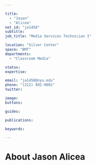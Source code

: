 ```yaml
---

title:
  - "Jason"
  - "Alicea"
net_id: "ja1458"
subtitle: 
job_title: "Media Services Technician I"

location: "Silver Center"
space: "BMT"
departments:
  - "Classroom Media"

status: 
expertise:

email: "ja1458@nyu.edu"
phone: "(212) 992-9001"
twitter: 

image: 
buttons:

guides:

publications:

keywords:

---
```


# About Jason Alicea


